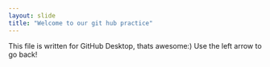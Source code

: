 ```yaml
---
layout: slide
title: "Welcome to our git hub practice"
---
```

This file is written for GitHub Desktop, thats awesome:)
Use the left arrow to go back!
